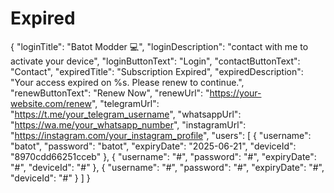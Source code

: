# Expired
{
  "loginTitle": "Batot Modder 💻",
  "loginDescription": "contact with me to activate your device",
  "loginButtonText": "Login",
  "contactButtonText": "Contact",
  "expiredTitle": "Subscription Expired",
  "expiredDescription": "Your access expired on %s. Please renew to continue.",
  "renewButtonText": "Renew Now",
  "renewUrl": "https://your-website.com/renew",
  "telegramUrl": "https://t.me/your_telegram_username",
  "whatsappUrl": "https://wa.me/your_whatsapp_number",
  "instagramUrl": "https://instagram.com/your_instagram_profile",
  "users": [
    {
      "username": "batot",
      "password": "batot",
      "expiryDate": "2025-06-21",
      "deviceId": "8970cdd66251cceb"
    },
    {
      "username": "#",
      "password": "#",
      "expiryDate": "#",
      "deviceId": "#"
    },
    {
      "username": "#",
      "password": "#",
      "expiryDate": "#",
      "deviceId": "#"
    }
  ]
}
